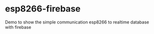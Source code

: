 # esp8266-firebase
Demo to show the simple communication esp8266 to realtime database with firebase
